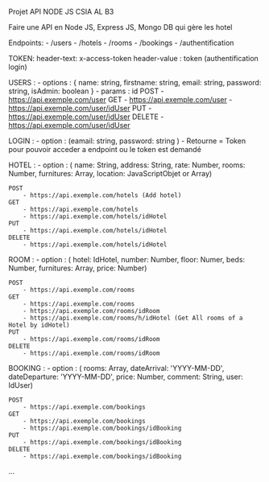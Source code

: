 Projet API NODE JS CSIA AL B3

Faire une API en Node JS, Express JS, Mongo DB qui gère les hotel

Endpoints:
    - /users
    - /hotels
    - /rooms
    - /bookings
    - /authentification

TOKEN:
    header-text: x-access-token
    header-value : token (authentification login)

USERS :
    - options : { name: string, firstname: string, email: string, password: string, isAdmin: boolean }
    - params : id
    POST
        - https://api.exemple.com/user
    GET
        - https://api.exemple.com/user
        - https://api.exemple.com/user/idUser
    PUT
        - https://api.exemple.com/user/idUser
    DELETE
        - https://api.exemple.com/user/idUser
        
LOGIN :
    - option : (eamail: string, password: string )
    - Retourne = Token pour pouvoir acceder a endpoint ou le token est demandé

HOTEL : 
    - option : ( name: String, address: String, rate: Number, rooms: Number, furnitures: Array, location: JavaScriptObjet or Array)

    POST
        - https://api.exemple.com/hotels (Add hotel)
    GET
        - https://api.exemple.com/hotels
        - https://api.exemple.com/hotels/idHotel 
    PUT
        - https://api.exemple.com/hotels/idHotel
    DELETE
        - https://api.exemple.com/hotels/idHotel 

ROOM : 
    - option : ( hotel: IdHotel, number: Number, floor: Numer, beds: Number, furnitures: Array, price: Number)

    POST
        - https://api.exemple.com/rooms
    GET
        - https://api.exemple.com/rooms
        - https://api.exemple.com/rooms/idRoom
        - https://api.exemple.com/rooms/h/idHotel (Get All rooms of a Hotel by idHotel)
    PUT
        - https://api.exemple.com/rooms/idRoom
    DELETE
        - https://api.exemple.com/rooms/idRoom

BOOKING : 
    - option : ( rooms: Array, dateArrival: 'YYYY-MM-DD', dateDeparture: 'YYYY-MM-DD', price: Number,
    comment: String, user: IdUser)

    POST
        - https://api.exemple.com/bookings
    GET
        - https://api.exemple.com/bookings
        - https://api.exemple.com/bookings/idBooking
    PUT
        - https://api.exemple.com/bookings/idBooking
    DELETE
        - https://api.exemple.com/bookings/idBooking

...